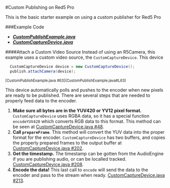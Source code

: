 #Custom Publishing on Red5 Pro

This is the basic starter example on using a custom publisher for Red5 Pro

###Example Code
- ***[CustomPublishExample.java](CustomPublishExample.java)***
- ***[CustomCaptureDevice.java](CustomCaptureDevice.java)***



####Attach a Custom Video Source
Instead of using an R5Camera, this example uses a custom video source, the `CustomCaptureDevice`.  This device

```Java
  CustomCaptureDevice device = new CustomCaptureDevice();
  publish.attachCamera(device);
```
<sup>
[CustomPublishExample.java #63](CustomPublishExample.java#L63)
</sup>

This device automatically polls and pushes to the encoder when new pixels are ready to be published.  There are several steps that are needed to properly feed data to the encoder.

1. **Make sure all bytes are in the YUV420 or YV12 pixel format.**  `CustomCaptureDevice` uses RGBA data, so it has a special function `encodeYUV420` which converts RGB data to this format.  This method can be seen at [CustomCaptureDevice.java #48](CustomCaptureDevice.java#L48).
2. **Call `prepareFrame`**.  This method will convert the YUV data into the proper format for the encoder.  `CustomCaptureDevice` has two buffers, and copies the properly prepared frames to the output buffer at [CustomCaptureDevice.java #202](CustomCaptureDevice.java#L202).
3. **Get the timestamp.** The timestamp can be gotten from the AudioEngine if you are publishing audio, or can be localled tracked.  [CustomCaptureDevice.java #208](CustomCaptureDevice.java#L208).
4. **Encode the data!** This last call to `encode` will send the data to the encoder and pass to the stream when ready. [CustomCaptureDevice.java #213](CustomCaptureDevice.java#L213).

